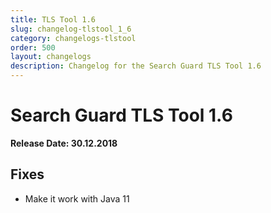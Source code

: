 ```yaml
---
title: TLS Tool 1.6
slug: changelog-tlstool_1_6
category: changelogs-tlstool
order: 500
layout: changelogs
description: Changelog for the Search Guard TLS Tool 1.6
---
```


<!---
Copyright 2020 floragunn GmbH
-->

# Search Guard TLS Tool 1.6

**Release Date: 30.12.2018**

## Fixes

* Make it work with Java 11